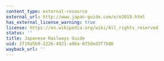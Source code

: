 ```yaml
---
content_type: external-resource
external_url: http://www.japan-guide.com/e/e2019.html
has_external_license_warning: true
license: https://en.wikipedia.org/wiki/All_rights_reserved
status: ''
title: Japanese Railways Guide
uid: 2f19a5b9-2226-4921-a96a-075ded3f7b86
wayback_url: ''
---
```

